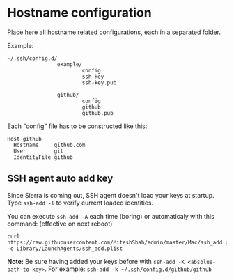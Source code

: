 # Hostname configuration

Place here all hostname related configurations, each in a separated folder.

Example:

```
~/.ssh/config.d/
                example/
                        config
                        ssh-key
                        ssh-key.pub

                github/
                        config
                        github
                        github.pub
```

Each "config" file has to be constructed like this:

```
Host github
  Hostname     github.com
  User         git
  IdentityFile github
```

## SSH agent auto add key
Since Sierra is coming out, SSH agent doesn't load your keys at startup. Type `ssh-add -l` to verify current loaded identities.

You can execute `ssh-add -A` each time (boring) or automaticaly with this command: (effective on next reboot)
```
curl https://raw.githubusercontent.com/MiteshShah/admin/master/Mac/ssh_add.plist -o Library/LaunchAgents/ssh_add.plist
```

**Note:** Be sure having added your keys before with `ssh-add -K <absolue-path-to-key>`.
For example: `ssh-add -k ~/.ssh/config.d/github/github`

